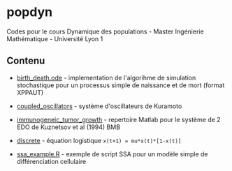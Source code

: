 # popdyn
Codes pour le cours Dynamique des populations - Master Ingénierie Mathématique - Université Lyon 1

## Contenu

* [birth_death.ode](birth_death.ode) - implementation de l'algorihme de simulation stochastique pour un processus simple de naissance et de mort (format XPPAUT)

* [coupled_oscillators](coupled_oscillators) - système d'oscillateurs de Kuramoto

* [immunogeneic_tumor_growth](immunogenic_tumor_growth) - repertoire Matlab pour le système de 2 EDO de Kuznetsov et al (1994) BMB

* [discrete](discrete) - équation logistique <code>x(t+1) = mu\*x(t)\*[1-x(t)]</code>

* [ssa_example.R](ssa_exemple.R) - exemple de script SSA pour un modèle simple de différenciation cellulaire
